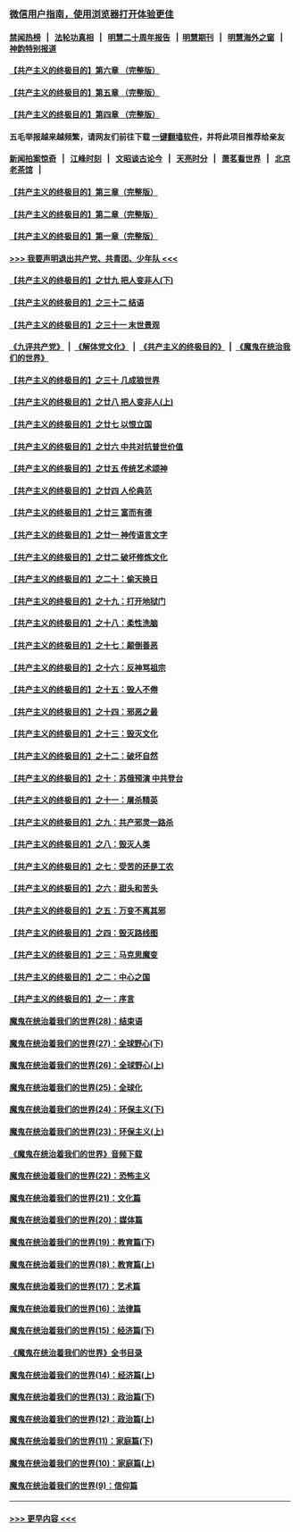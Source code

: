 ### [微信用户指南，使用浏览器打开体验更佳](https://github.com/gfw-breaker/banned-news1/blob/master/indexes/wechat-guide.md?t=0)
#### [禁闻热榜](热点新闻.md?t=0)  &nbsp;&nbsp;|&nbsp;&nbsp; [法轮功真相](https://github.com/gfw-breaker/truth/blob/master/README.md?t=0) &nbsp;&nbsp;|&nbsp;&nbsp; [明慧二十周年报告](https://github.com/gfw-breaker/mh-reports/blob/master/README.md?t=0) &nbsp;&nbsp;|&nbsp;&nbsp;[明慧期刊](https://github.com/gfw-breaker/mh-qikan) &nbsp;&nbsp;|&nbsp;&nbsp; [明慧海外之窗](https://github.com/gfw-breaker/mh-news/blob/master/README.md?t=0) &nbsp;&nbsp;|&nbsp;&nbsp; [神韵特别报道](https://github.com/gfw-breaker/mh-news/blob/master/shenyun.md?t=0)
#### [【共产主义的终极目的】第六章 （完整版）](../pages/nsc422/n11428913.md?t=02071622) 
#### [【共产主义的终极目的】第五章 （完整版）](../pages/nsc422/n11428912.md?t=02071622) 
#### [【共产主义的终极目的】第四章 （完整版）](../pages/nsc422/n11428907.md?t=02071622) 
#### 五毛举报越来越频繁，请网友们前往下载 [一键翻墙软件](https://github.com/gfw-breaker/ssr-accounts)，并将此项目推荐给亲友
#### [新闻拍案惊奇](https://github.com/gfw-breaker/banned-news1/blob/master/pages/link4.md) &nbsp;&nbsp;|&nbsp;&nbsp; [江峰时刻](https://github.com/gfw-breaker/banned-news1/blob/master/pages/link4.md) &nbsp;&nbsp;|&nbsp;&nbsp; [文昭谈古论今](https://github.com/gfw-breaker/banned-news1/blob/master/pages/link4.md) &nbsp;&nbsp;|&nbsp;&nbsp; [天亮时分](https://github.com/gfw-breaker/banned-news1/blob/master/pages/link4.md) &nbsp;&nbsp;|&nbsp;&nbsp; [萧茗看世界](https://github.com/gfw-breaker/banned-news1/blob/master/pages/link4.md) &nbsp;&nbsp;|&nbsp;&nbsp; [北京老茶馆](https://github.com/gfw-breaker/banned-news1/blob/master/pages/link4.md) &nbsp;&nbsp;|&nbsp;&nbsp; 
#### [【共产主义的终极目的】第三章（完整版）](../pages/nsc422/n11428848.md?t=02071622) 
#### [【共产主义的终极目的】第二章（完整版）](../pages/nsc422/n11428831.md?t=02071622) 
#### [【共产主义的终极目的】第一章（完整版）](../pages/nsc422/n11417651.md?t=02071622) 
#### [>>> 我要声明退出共产党、共青团、少年队 <<<](https://github.com/begood0513/goodnews/blob/master/quit/letter.md) 
#### [【共产主义的终极目的】之廿九 把人变非人(下)](../pages/nsc422/n11344140.md?t=02071622) 
#### [【共产主义的终极目的】之三十二 结语](../pages/nsc422/n11360535.md?t=02071622) 
#### [【共产主义的终极目的】之三十一 末世景观](../pages/nsc422/n11351129.md?t=02071622) 
#### [《九评共产党》](https://github.com/begood0513/9ping.md/blob/master/README.md) &nbsp;|&nbsp; [《解体党文化》](../../../../jtdwh.md/blob/master/README.md)  &nbsp;|&nbsp; [《共产主义的终极目的》](../../../../gczydzjmd.md/blob/master/README.md) &nbsp;|&nbsp; [《魔鬼在统治我们的世界》](../../../../mgztzwmdsj.md/blob/master/README.md) 
#### [【共产主义的终极目的】之三十 几成狼世界](../pages/nsc422/n11348280.md?t=02071622) 
#### [【共产主义的终极目的】之廿八 把人变非人(上)](../pages/nsc422/n11340492.md?t=02071622) 
#### [【共产主义的终极目的】之廿七 以恨立国](../pages/nsc422/n11336944.md?t=02071622) 
#### [【共产主义的终极目的】之廿六 中共对抗普世价值](../pages/nsc422/n11324785.md?t=02071622) 
#### [【共产主义的终极目的】之廿五 传统艺术颂神](../pages/nsc422/n11296396.md?t=02071622) 
#### [【共产主义的终极目的】之廿四 人伦典范](../pages/nsc422/n11296397.md?t=02071622) 
#### [【共产主义的终极目的】之廿三 富而有德](../pages/nsc422/n11283598.md?t=02071622) 
#### [【共产主义的终极目的】之廿一 神传语言文字](../pages/nsc422/n11263265.md?t=02071622) 
#### [【共产主义的终极目的】之廿二 破坏修炼文化](../pages/nsc422/n11245728.md?t=02071622) 
#### [【共产主义的终极目的】之二十：偷天换日](../pages/nsc422/n11238846.md?t=02071622) 
#### [【共产主义的终极目的】之十九：打开地狱门](../pages/nsc422/n11206376.md?t=02071622) 
#### [【共产主义的终极目的】之十八：柔性洗脑](../pages/nsc422/n11199994.md?t=02071622) 
#### [【共产主义的终极目的】之十七：颠倒善恶](../pages/nsc422/n11179782.md?t=02071622) 
#### [【共产主义的终极目的】之十六：反神骂祖宗](../pages/nsc422/n11166798.md?t=02071622) 
#### [【共产主义的终极目的】之十五：毁人不倦](../pages/nsc422/n11166792.md?t=02071622) 
#### [【共产主义的终极目的】之十四：邪恶之最](../pages/nsc422/n11150249.md?t=02071622) 
#### [【共产主义的终极目的】之十三：毁灭文化](../pages/nsc422/n11135227.md?t=02071622) 
#### [【共产主义的终极目的】之十二：破坏自然](../pages/nsc422/n11135214.md?t=02071622) 
#### [【共产主义的终极目的】之十：苏俄预演 中共登台](../pages/nsc422/n11118424.md?t=02071622) 
#### [【共产主义的终极目的】之十一：屠杀精英](../pages/nsc422/n11118442.md?t=02071622) 
#### [【共产主义的终极目的】之九：共产邪灵一路杀](../pages/nsc422/n11114139.md?t=02071622) 
#### [【共产主义的终极目的】之八：毁灭人类](../pages/nsc422/n11108503.md?t=02071622) 
#### [【共产主义的终极目的】之七：受苦的还是工农](../pages/nsc422/n11101809.md?t=02071622) 
#### [【共产主义的终极目的】之六：甜头和苦头](../pages/nsc422/n11096971.md?t=02071622) 
#### [【共产主义的终极目的】之五：万变不离其邪](../pages/nsc422/n11091285.md?t=02071622) 
#### [【共产主义的终极目的】之四：毁灭路线图](../pages/nsc422/n11086284.md?t=02071622) 
#### [【共产主义的终极目的】之三：马克思魔变](../pages/nsc422/n11061941.md?t=02071622) 
#### [【共产主义的终极目的】之二：中心之国](../pages/nsc422/n11047728.md?t=02071622) 
#### [【共产主义的终极目的】之一：序言](../pages/nsc422/n11086077.md?t=02071622) 
#### [魔鬼在统治着我们的世界(28)：结束语](../pages/nsc422/n10936246.md?t=02071622) 
#### [魔鬼在统治着我们的世界(27)：全球野心(下)](../pages/nsc422/n10928319.md?t=02071622) 
#### [魔鬼在统治着我们的世界(26)：全球野心(上)](../pages/nsc422/n10900318.md?t=02071622) 
#### [魔鬼在统治着我们的世界(25)：全球化](../pages/nsc422/n10788205.md?t=02071622) 
#### [魔鬼在统治着我们的世界(24)：环保主义(下)](../pages/nsc422/n10695307.md?t=02071622) 
#### [魔鬼在统治着我们的世界(23)：环保主义(上)](../pages/nsc422/n10688613.md?t=02071622) 
#### [《魔鬼在统治着我们的世界》音频下载](../pages/nsc422/n10635553.md?t=02071622) 
#### [魔鬼在统治着我们的世界(22)：恐怖主义](../pages/nsc422/n10614727.md?t=02071622) 
#### [魔鬼在统治着我们的世界(21)：文化篇](../pages/nsc422/n10597706.md?t=02071622) 
#### [魔鬼在统治着我们的世界(20)：媒体篇](../pages/nsc422/n10586579.md?t=02071622) 
#### [魔鬼在统治着我们的世界(19)：教育篇(下)](../pages/nsc422/n10564808.md?t=02071622) 
#### [魔鬼在统治着我们的世界(18)：教育篇(上)](../pages/nsc422/n10526970.md?t=02071622) 
#### [魔鬼在统治着我们的世界(17)：艺术篇](../pages/nsc422/n10499093.md?t=02071622) 
#### [魔鬼在统治着我们的世界(16)：法律篇](../pages/nsc422/n10485969.md?t=02071622) 
#### [魔鬼在统治着我们的世界(15)：经济篇(下)](../pages/nsc422/n10469975.md?t=02071622) 
#### [《魔鬼在统治着我们的世界》全书目录](../pages/nsc422/n10464261.md?t=02071622) 
#### [魔鬼在统治着我们的世界(14)：经济篇(上)](../pages/nsc422/n10457370.md?t=02071622) 
#### [魔鬼在统治着我们的世界(13)：政治篇(下)](../pages/nsc422/n10448270.md?t=02071622) 
#### [魔鬼在统治着我们的世界(12)：政治篇(上)](../pages/nsc422/n10444576.md?t=02071622) 
#### [魔鬼在统治着我们的世界(11)：家庭篇(下)](../pages/nsc422/n10440961.md?t=02071622) 
#### [魔鬼在统治着我们的世界(10)：家庭篇(上)](../pages/nsc422/n10435448.md?t=02071622) 
#### [魔鬼在统治着我们的世界(9)：信仰篇](../pages/nsc422/n10432159.md?t=02071622) 

----
#### [ >>> 更早内容 <<< ](../indexes/nsc422-earlier.md)
